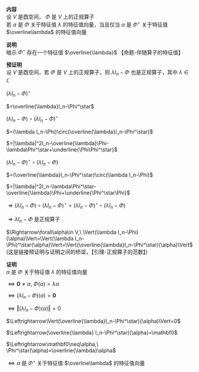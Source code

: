 **内容**  
设 $V$ 是酉空间， $\Phi$ 是 $V$ 上的正规算子  
若 $\alpha$ 是 $\Phi$ 关于特征值 $\lambda$ 的特征值向量，当且仅当 $\alpha$ 是 $\Phi^\star$ 关于特征值 $\overline\lambda$ 的特征值向量  
  
**说明**  
暗示 $\Phi^\star$ 存在一个特征值 $\overline{\lambda}$ 【命题-伴随算子的特征值】  
  
**预证明**  
设 $V$ 是酉空间，若 $\Phi$ 是 $V$ 上的正规算子，则 $\lambda I_n-\Phi$ 也是正规算子，其中 $\lambda\in\mathbb{C}$   
  
 $(\lambda I_n-\Phi)^\star$   
  
 $=\overline{\lambda}I_n-\Phi^\star$   
  
 $(\lambda I_n-\Phi)\circ(\lambda I_n-\Phi)^\star$   
  
 $=(\lambda I_n-\Phi)\circ(\overline{\lambda}I_n-\Phi^\star)$   
  
 $=|\lambda|^2I_n-\overline{\lambda}\Phi-\lambda\Phi^\star+\underline{\Phi\Phi^\star}$   
  
 $(\lambda I_n-\Phi)^\star\circ(\lambda I_n-\Phi)$   
  
 $=(\overline{\lambda}I_n-\Phi^\star)\circ(\lambda I_n-\Phi)$   
  
 $=|\lambda|^2I_n-\lambda\Phi^\star-\overline{\lambda}\Phi+\underline{\Phi^\star\Phi}$   
  
 $\Rightarrow(\lambda I_n-\Phi)\circ(\lambda I_n-\Phi)^\star=(\lambda I_n-\Phi)^\star\circ(\lambda I_n-\Phi)$   
  
 $\Rightarrow\lambda I_n-\Phi$ 是正规算子  
  
 $\Rightarrow\forall\alpha\in V,\ \Vert(\lambda I_n-\Phi)(\alpha)\Vert=\Vert(\lambda I_n-\Phi)^\star(\alpha)\Vert=\Vert(\overline{\lambda}I_n-\Phi^\star)(\alpha)\Vert$   
(这是链接预证明与证明之间的桥梁，【引理-正规算子的范数】)  
  
**证明**  
 $\alpha$ 是 $\Phi$ 关于特征值 $\lambda$ 的特征值向量  
  
 $\Leftrightarrow\mathbf0\neq\alpha,\ \Phi(\alpha)=\lambda\alpha$   
  
 $\Leftrightarrow(\lambda I_n-\Phi)(\alpha)=\mathbf0$   
  
 $\Leftrightarrow\Vert(\lambda I_n-\Phi)(\alpha)\Vert=0$   
  
 $\Leftrightarrow\Vert(\overline{\lambda}I_n-\Phi^\star)(\alpha)\Vert=0$   
  
 $\Leftrightarrow(\overline{\lambda} I_n-\Phi^\star)(\alpha)=\mathbf0$   
  
 $\Leftrightarrow\mathbf0\neq\alpha,\ \Phi^\star(\alpha)=\overline{\lambda}\alpha$   
  
 $\Leftrightarrow\alpha$ 是 $\Phi^\star$ 关于特征值 $\overline\lambda$ 的特征值向量  
